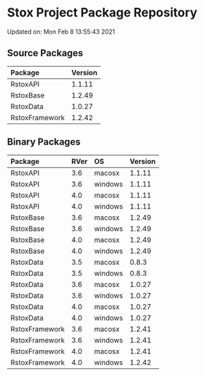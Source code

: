 # Stox Project Package Repository


Updated on: Mon Feb  8 13:55:43 2021
## Source Packages

|Package        |Version |
|:--------------|:-------|
|RstoxAPI       |1.1.11  |
|RstoxBase      |1.2.49  |
|RstoxData      |1.0.27  |
|RstoxFramework |1.2.42  |

## Binary Packages

|Package        |RVer |OS      |Version |
|:--------------|:----|:-------|:-------|
|RstoxAPI       |3.6  |macosx  |1.1.11  |
|RstoxAPI       |3.6  |windows |1.1.11  |
|RstoxAPI       |4.0  |macosx  |1.1.11  |
|RstoxAPI       |4.0  |windows |1.1.11  |
|RstoxBase      |3.6  |macosx  |1.2.49  |
|RstoxBase      |3.6  |windows |1.2.49  |
|RstoxBase      |4.0  |macosx  |1.2.49  |
|RstoxBase      |4.0  |windows |1.2.49  |
|RstoxData      |3.5  |macosx  |0.8.3   |
|RstoxData      |3.5  |windows |0.8.3   |
|RstoxData      |3.6  |macosx  |1.0.27  |
|RstoxData      |3.6  |windows |1.0.27  |
|RstoxData      |4.0  |macosx  |1.0.27  |
|RstoxData      |4.0  |windows |1.0.27  |
|RstoxFramework |3.6  |macosx  |1.2.41  |
|RstoxFramework |3.6  |windows |1.2.41  |
|RstoxFramework |4.0  |macosx  |1.2.41  |
|RstoxFramework |4.0  |windows |1.2.42  |
